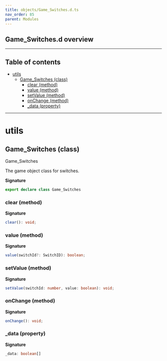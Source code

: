 ```yaml
---
title: objects/Game_Switches.d.ts
nav_order: 85
parent: Modules
---
```


## Game_Switches.d overview

---

<h2 class="text-delta">Table of contents</h2>

- [utils](#utils)
  - [Game_Switches (class)](#game_switches-class)
    - [clear (method)](#clear-method)
    - [value (method)](#value-method)
    - [setValue (method)](#setvalue-method)
    - [onChange (method)](#onchange-method)
    - [\_data (property)](#_data-property)

---

# utils

## Game_Switches (class)

Game_Switches

The game object class for switches.

**Signature**

```ts
export declare class Game_Switches
```

### clear (method)

**Signature**

```ts
clear(): void;
```

### value (method)

**Signature**

```ts
value(switchId?: SwitchID): boolean;
```

### setValue (method)

**Signature**

```ts
setValue(switchId: number, value: boolean): void;
```

### onChange (method)

**Signature**

```ts
onChange(): void;
```

### \_data (property)

**Signature**

```ts
_data: boolean[]
```
